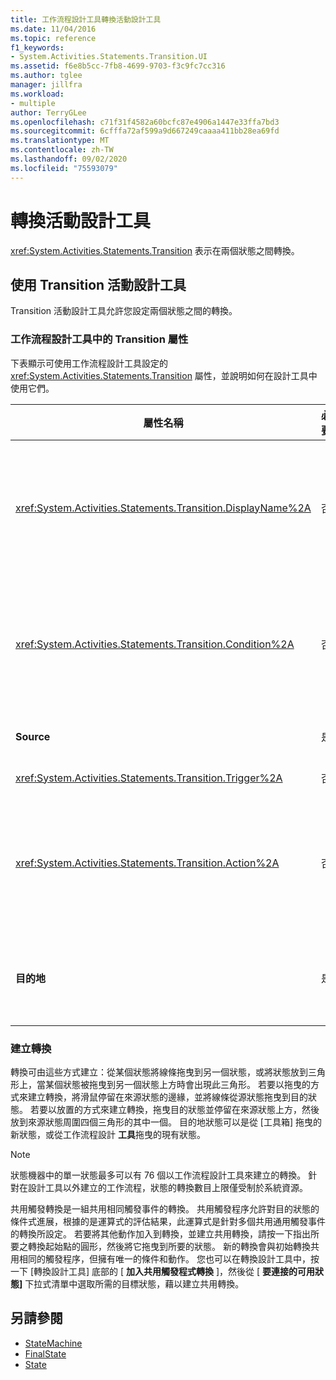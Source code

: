 ```yaml
---
title: 工作流程設計工具轉換活動設計工具
ms.date: 11/04/2016
ms.topic: reference
f1_keywords:
- System.Activities.Statements.Transition.UI
ms.assetid: f6e8b5cc-7fb8-4699-9703-f3c9fc7cc316
ms.author: tglee
manager: jillfra
ms.workload:
- multiple
author: TerryGLee
ms.openlocfilehash: c71f31f4582a60bcfc87e4906a1447e33ffa7bd3
ms.sourcegitcommit: 6cfffa72af599a9d667249caaaa411bb28ea69fd
ms.translationtype: MT
ms.contentlocale: zh-TW
ms.lasthandoff: 09/02/2020
ms.locfileid: "75593079"
---
```

# <a name="transition-activity-designer"></a>轉換活動設計工具

<xref:System.Activities.Statements.Transition> 表示在兩個狀態之間轉換。

## <a name="using-the-transition-activity-designer"></a>使用 Transition 活動設計工具

Transition 活動設計工具允許您設定兩個狀態之間的轉換。

### <a name="transition-properties-in-the-workflow-designer"></a>工作流程設計工具中的 Transition 屬性

下表顯示可使用工作流程設計工具設定的 <xref:System.Activities.Statements.Transition> 屬性，並說明如何在設計工具中使用它們。

|屬性名稱|必要|使用方式|
|-|--------------|-|
|<xref:System.Activities.Statements.Transition.DisplayName%2A>|否|指定 <xref:System.Activities.Statements.Transition> 活動設計工具的易記名稱。 預設值為 **T1**。 這個值可以在這些位置進行編輯：屬性方格、展開的轉換設計工具標頭，以及展開的轉換設計工具內動作區段的標頭。 <xref:System.Activities.Activity.DisplayName%2A> 可用於階層連結巡覽，顯示在工作流程設計工具的頂端。<br /><br /> 雖然 <xref:System.Activities.Activity.DisplayName%2A> 並非絕對必要，但建議您盡量使用。|
|<xref:System.Activities.Statements.Transition.Condition%2A>|否|如果有的話，會指定在將控制權傳遞至目的地狀態之前，必須評估為 **True** 的運算式。 這個條件可以在屬性方格和展開的轉換設計工具中編輯。 共用轉換中的多個條件是以它們在轉換設計工具中的出現順序接受評估。 **注意：**  請注意，如果 <xref:System.Activities.Statements.Transition.Condition%2A> 轉換的是評估為 **false** (或共用觸發程式轉換的所有條件都評估為 **false**) ，則不會進行轉換，而且會重新排程所有從狀態轉換的所有觸發程式。 由於設定條件的方式，在本教學課程中不會發生這種情況 (我們對於猜測是否正確有具體的動作)。|
|**Source**|是|表示此轉換所源自的狀態。 按一下來源狀態的名稱，可將設計工具檢視切換到該狀態的展開檢視。 當轉換已建立且不能變更時會設定此值。|
|<xref:System.Activities.Statements.Transition.Trigger%2A>|否|指定此活動，活動完成時會起始轉換。 若要設定此活動，請從 [ **工具箱** ] 將活動拖放到轉換的 [ **觸發** 程式] 區段。|
|<xref:System.Activities.Statements.Transition.Action%2A>|否|指定當觸發程式活動完成時所執行的活動， <xref:System.Activities.Statements.Transition.Condition%2A> 如果有的話，則會評估為 **true**。 執行來源狀態的 <xref:System.Activities.Statements.State.Exit%2A> 活動 (如果有的話) 之後，轉換到目的狀態時會執行此活動。 展開轉換設計工具時，可以從 [ **工具箱** ] 將活動拖放到轉換的 [ **動作** ] 區段來設定此值。 單一轉換可以有多個動作。 個別的動作可以展開和收縮，而且當轉換有多個動作時，可以按一下出現在動作上的上下箭號來加以排序。|
|**目的地**|是|表示轉換完成之後狀態機器轉換到的狀態。 這個對應至物件模型中轉換的 <xref:System.Activities.Statements.Transition.To%2A> 屬性。 按一下目的狀態的名稱，可將設計工具檢視切換到該狀態的展開檢視。 當轉換已建立並可用拖曳箭頭 (其將轉換連接至設計工具中的目的狀態) 的方式進行變更時，會設定這個值。|

### <a name="creating-transitions"></a>建立轉換

轉換可由這些方式建立：從某個狀態將線條拖曳到另一個狀態，或將狀態放到三角形上，當某個狀態被拖曳到另一個狀態上方時會出現此三角形。 若要以拖曳的方式來建立轉換，將滑鼠停留在來源狀態的邊緣，並將線條從源狀態拖曳到目的狀態。 若要以放置的方式來建立轉換，拖曳目的狀態並停留在來源狀態上方，然後放到來源狀態周圍四個三角形的其中一個。 目的地狀態可以是從 [工具箱] 拖曳的新狀態，或從工作流程設計 **工具**拖曳的現有狀態。

> [!NOTE]
> 狀態機器中的單一狀態最多可以有 76 個以工作流程設計工具來建立的轉換。 針對在設計工具以外建立的工作流程，狀態的轉換數目上限僅受制於系統資源。

共用觸發轉換是一組共用相同觸發事件的轉換。 共用觸發程序允許對目的狀態的條件式進展，根據的是運算式的評估結果，此運算式是針對多個共用通用觸發事件的轉換所設定。 若要將其他動作加入到轉換，並建立共用轉換，請按一下指出所要之轉換起始點的圓形，然後將它拖曳到所要的狀態。 新的轉換會與初始轉換共用相同的觸發程序，但擁有唯一的條件和動作。 您也可以在轉換設計工具中，按一下 [轉換設計工具] 底部的 [ **加入共用觸發程式轉換** ]，然後從 [ **要連接的可用狀態]** 下拉式清單中選取所需的目標狀態，藉以建立共用轉換。

## <a name="see-also"></a>另請參閱

- [StateMachine](../workflow-designer/statemachine-activity-designer.md)
- [FinalState](../workflow-designer/finalstate-activity-designer.md)
- [State](../workflow-designer/state-activity-designer.md)
